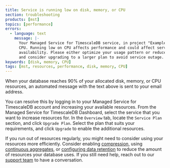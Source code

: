 ```yaml
---
title: Service is running low on disk, memory, or CPU
section: troubleshooting
products: [mst]
topics: [performance]
errors:
  - language: text
    message: |-
      Your Managed Service for TimescaleDB service, in project "ExampleAccount", is running low on
      CPU. Running low on CPU affects performance and could affect service
      availability. Please either optimize your usage pattern or reduce the workload,
      and consider upgrading to a larger plan to avoid service outage.
keywords: [disk, memory, CPU]
tags: [mst, resources, performance, disk, memory, CPU]
---
```


<!---
* Use this format for writing troubleshooting sections:
 - Cause: What causes the problem?
 - Consequence: What does the user see when they hit this problem?
 - Fix/Workaround: What can the user do to fix or work around the problem? Provide a "Resolving" Procedure if required.
 - Result: When the user applies the fix, what is the result when the same action is applied?
* Copy this comment at the top of every troubleshooting page
-->

When your database reaches 90% of your allocated disk, memory, or CPU resources,
an automated message with the text above is sent to your email address.

You can resolve this by logging in to your Managed Service for TimescaleDB
account and increasing your available resources. From the Managed Service for
TimescaleDB Dashboard, select the service that you want to increase resources
for. In the `Overview` tab, locate the `Service Plan` section, and click
`Upgrade Plan`. Select the plan that suits your requirements, and click
`Upgrade` to enable the additional resources.

If you run out of resources regularly, you might need to consider using your
resources more efficiently. Consider enabling [compression][howto-compression],
using [continuous aggregates][howto-caggs], or
[configuring data retention][howto-dataretention] to reduce the amount of
resources your database uses. If you still need help, reach out to our [support
team][timescale-support] to have a conversation.

[howto-compression]: /timescaledb/:currentVersion:/how-to-guides/compression
[howto-caggs]: /timescaledb/:currentVersion:/how-to-guides/continuous-aggregates
[howto-dataretention]: /timescaledb/:currentVersion:/how-to-guides/data-retention
[timescale-support]: https://www.timescale.com/support
